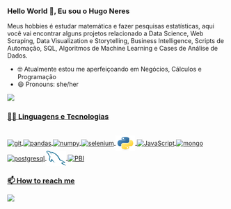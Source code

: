 <!---
- 👋 Hi, I’m @NeresWell
- 👀 I’m interested in ...
- 🌱 I’m currently learning ...
- 💞️ I’m looking to collaborate on ...
- 📫 How to reach me ...

  <img height="180em" src="https://github-readme-stats.vercel.app/api/top-langs/?username=NeresWell&layout=compact&langs_count=16&theme=nord"/>

  <img align="center" alt="R studio" height="30" width="40" src="https://d33wubrfki0l68.cloudfront.net/dd8ddc34fe29a71c81183dbe3436cfabbb540e44/b7152/assets/img/rstudio-ball.svg"> 

NeresWell/NeresWell is a ✨ special ✨ repository because its `README.md` (this file) appears on your GitHub profile.
You can click the Preview link to take a look at your changes.
--->
### Hello World 👋, Eu sou o Hugo Neres

Meus hobbies é estudar matemática e fazer pesquisas estatísticas, aqui você vai encontrar alguns projetos relacionado a Data Science, Web Scraping, Data Visualization e Storytelling, Business Intelligence, Scripts de Automação, SQL, Algoritmos de Machine Learning e Cases de Análise de Dados.

- 🤓 Atualmente estou me aperfeiçoando em Negócios, Cálculos e Programação
- 😄 Pronouns: she/her

<div>
  <a href="https://github.com/NeresWell">
  <img height="180em" src="https://github-readme-stats.vercel.app/api?username=NeresWell&show_icons=true&theme=nord&include_all_commits=true&count_private=true&hide=contribs,prs"/>
</div>

### 👨‍💻 Linguagens e Tecnologias

<div style="display: inline_block"><br>
  <img align="center" alt="git" height="35" width="35" src="https://cdn.jsdelivr.net/gh/devicons/devicon@latest/icons/git/git-original.svg" />
  <img align="center" alt="pandas" height="35" width="35" src="https://cdn.jsdelivr.net/gh/devicons/devicon@latest/icons/pandas/pandas-original.svg" />
  <img align="center" alt="numpy" height="35" width="45" src="https://cdn.jsdelivr.net/gh/devicons/devicon@latest/icons/numpy/numpy-original.svg" />
  <img align="center" alt="selenium" height="35" width="35" src="https://cdn.jsdelivr.net/gh/devicons/devicon@latest/icons/selenium/selenium-original.svg" />
  <img align="center" alt="python" height="35" width="45" src="https://raw.githubusercontent.com/devicons/devicon/master/icons/python/python-original.svg">  
  <img align="center" alt="JavaScript" height="35" width="45" src="https://cdn.jsdelivr.net/gh/devicons/devicon/icons/javascript/javascript-original.svg">
  <img align="center" alt="mongo" height="35" width="35" src="https://cdn.jsdelivr.net/gh/devicons/devicon@latest/icons/mongodb/mongodb-original.svg" />
  <img align="center" alt="postgresql" height="35" width="35" src="https://cdn.jsdelivr.net/gh/devicons/devicon@latest/icons/postgresql/postgresql-original.svg" />
  <img align="center" alt="mysql" height="35" width="45" src="https://github.com/devicons/devicon/blob/master/icons/mysql/mysql-original.svg">
  <img align="center" alt="PBI" height="35" width="35" src="https://upload.wikimedia.org/wikipedia/commons/thumb/c/cf/New_Power_BI_Logo.svg/600px-New_Power_BI_Logo.svg.png">
</div>

### 📫 How to reach me
  
<div>
  <a href = "mailto:hugo.neres@sempreceub.com"><img src="https://img.shields.io/badge/-Email-%23333?style=for-the-badge" target="_blank"></a>
</div>
